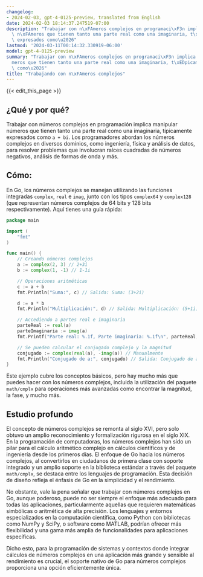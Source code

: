 ```yaml
---
changelog:
- 2024-02-03, gpt-4-0125-preview, translated from English
date: 2024-02-03 18:14:37.247519-07:00
description: "Trabajar con n\xFAmeros complejos en programaci\xF3n implica manipular\
  \ n\xFAmeros que tienen tanto una parte real como una imaginaria, t\xEDpicamente\
  \ expresados como\u2026"
lastmod: '2024-03-11T00:14:32.330919-06:00'
model: gpt-4-0125-preview
summary: "Trabajar con n\xFAmeros complejos en programaci\xF3n implica manipular n\xFA\
  meros que tienen tanto una parte real como una imaginaria, t\xEDpicamente expresados\
  \ como\u2026"
title: "Trabajando con n\xFAmeros complejos"
---
```


{{< edit_this_page >}}

## ¿Qué y por qué?

Trabajar con números complejos en programación implica manipular números que tienen tanto una parte real como una imaginaria, típicamente expresados como `a + bi`. Los programadores abordan los números complejos en diversos dominios, como ingeniería, física y análisis de datos, para resolver problemas que involucran raíces cuadradas de números negativos, análisis de formas de onda y más.

## Cómo:

En Go, los números complejos se manejan utilizando las funciones integradas `complex`, `real` e `imag`, junto con los tipos `complex64` y `complex128` (que representan números complejos de 64 bits y 128 bits respectivamente). Aquí tienes una guía rápida:

```go
package main

import (
	"fmt"
)

func main() {
	// Creando números complejos
	a := complex(2, 3) // 2+3i
	b := complex(1, -1) // 1-1i

	// Operaciones aritméticas
	c := a + b
	fmt.Println("Suma:", c) // Salida: Suma: (3+2i)

	d := a * b
	fmt.Println("Multiplicación:", d) // Salida: Multiplicación: (5+1i)

	// Accediendo a partes real e imaginaria
	parteReal := real(a)
	parteImaginaria := imag(a)
	fmt.Printf("Parte real: %.1f, Parte imaginaria: %.1f\n", parteReal, parteImaginaria) // Salida: Parte real: 2.0, Parte imaginaria: 3.0

	// Se pueden calcular el conjugado complejo y la magnitud
	conjugado := complex(real(a), -imag(a)) // Manualmente
	fmt.Println("Conjugado de a:", conjugado) // Salida: Conjugado de a: (2-3i)
}

```

Este ejemplo cubre los conceptos básicos, pero hay mucho más que puedes hacer con los números complejos, incluida la utilización del paquete `math/cmplx` para operaciones más avanzadas como encontrar la magnitud, la fase, y mucho más.

## Estudio profundo

El concepto de números complejos se remonta al siglo XVI, pero solo obtuvo un amplio reconocimiento y formalización rigurosa en el siglo XIX. En la programación de computadoras, los números complejos han sido un pilar para el cálculo aritmético complejo en cálculos científicos y de ingeniería desde los primeros días. El enfoque de Go hacia los números complejos, al convertirlos en ciudadanos de primera clase con soporte integrado y un amplio soporte en la biblioteca estándar a través del paquete `math/cmplx`, se destaca entre los lenguajes de programación. Esta decisión de diseño refleja el énfasis de Go en la simplicidad y el rendimiento.

No obstante, vale la pena señalar que trabajar con números complejos en Go, aunque poderoso, puede no ser siempre el enfoque más adecuado para todas las aplicaciones, particularmente aquellas que requieren matemáticas simbólicas o aritmética de alta precisión. Los lenguajes y entornos especializados en la computación científica, como Python con bibliotecas como NumPy y SciPy, o software como MATLAB, podrían ofrecer más flexibilidad y una gama más amplia de funcionalidades para aplicaciones específicas.

Dicho esto, para la programación de sistemas y contextos donde integrar cálculos de números complejos en una aplicación más grande y sensible al rendimiento es crucial, el soporte nativo de Go para números complejos proporciona una opción eficientemente única.
